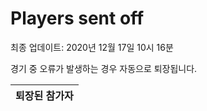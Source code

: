 # Players sent off
최종 업데이트: 2020년 12월 17일 10시 16분


경기 중 오류가 발생하는 경우 자동으로 퇴장됩니다.


| 퇴장된 참가자 |
|:---:|